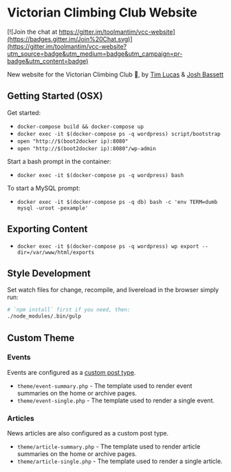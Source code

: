 # Victorian Climbing Club Website

[![Join the chat at https://gitter.im/toolmantim/vcc-website](https://badges.gitter.im/Join%20Chat.svg)](https://gitter.im/toolmantim/vcc-website?utm_source=badge&utm_medium=badge&utm_campaign=pr-badge&utm_content=badge)

New website for the Victorian Climbing Club :muscle:, by [Tim Lucas](https://github.com/toolmantim) & [Josh Bassett](https://github.com/nullobject)

## Getting Started (OSX)

Get started:

* `docker-compose build && docker-compose up`
* `docker exec -it $(docker-compose ps -q wordpress) script/bootstrap`
* `open "http://$(boot2docker ip):8080"`
* `open "http://$(boot2docker ip):8080"/wp-admin`

Start a bash prompt in the container:

* `docker exec -it $(docker-compose ps -q wordpress) bash`

To start a MySQL prompt:

* `docker exec -it $(docker-compose ps -q db) bash -c 'env TERM=dumb mysql -uroot -pexample'`

## Exporting Content

* `docker exec -it $(docker-compose ps -q wordpress) wp export --dir=/var/www/html/exports`

## Style Development

Set watch files for change, recompile, and livereload in the browser simply run:

```bash
# `npm install` first if you need, then:
./node_modules/.bin/gulp
```

## Custom Theme

### Events

Events are configured as a [custom post
type](https://codex.wordpress.org/Post_Types#Custom_Post_Types).

* `theme/event-summary.php` - The template used to render event summaries on the home or archive pages.
* `theme/event-single.php` - The template used to render a single event.

### Articles

News articles are also configured as a custom post type.

* `theme/article-summary.php` - The template used to render article summaries on the home or archive pages.
* `theme/article-single.php` - The template used to render a single article.
